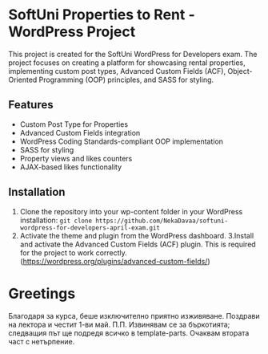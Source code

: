 # SoftUni Properties to Rent - WordPress Project

This project is created for the SoftUni WordPress for Developers exam. The project focuses on creating a platform for showcasing rental properties, implementing custom post types, Advanced Custom Fields (ACF), Object-Oriented Programming (OOP) principles, and SASS for styling.

## Features

- Custom Post Type for Properties
- Advanced Custom Fields integration
- WordPress Coding Standards-compliant OOP implementation
- SASS for styling
- Property views and likes counters
- AJAX-based likes functionality

## Installation

1. Clone the repository into your wp-content folder in your WordPress installation:
```git clone https://github.com/NekaDavaa/softuni-wordpress-for-developers-april-exam.git```
2. Activate the theme and plugin from the WordPress dashboard.
3.Install and activate the Advanced Custom Fields (ACF) plugin. This is required for the project to work correctly. (https://wordpress.org/plugins/advanced-custom-fields/)

#
# Greetings

Благодаря за курса, беше изключително приятно изживяване. Поздрави на лектора и честит 1-ви май.
П.П. Извинявам се за бъркотията; следващия път ще подредя всичко в template-parts. Очаквам втората част с нетърпение.


